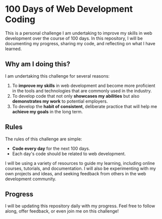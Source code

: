 # 100 Days of Web Development Coding

This is a personal challenge I am undertaking to improve my skills in web development over the course of 100 days. In this repository, I will be documenting my progress, sharing my code, and reflecting on what I have learned.

## Why am I doing this?
I am undertaking this challenge for several reasons: 
1. To **improve my skills** in web development and become more proficient in the tools and technologies that are commonly used in the industry.
2. To develop code that not only **showcases my abilities** but also **demonstrates my work** to potential employers. 
3. To develop the **habit of consistent**, deliberate practice that will help me **achieve my goals** in the long term.

## Rules
The rules of this challenge are simple:
- **Code every day** for the next 100 days.
- Each day's code should be related to web development.

I will be using a variety of resources to guide my learning, including online courses, tutorials, and documentation. I will also be experimenting with my own projects and ideas, and seeking feedback from others in the web development community.

## Progress
I will be updating this repository daily with my progress. Feel free to follow along, offer feedback, or even join me on this challenge!

